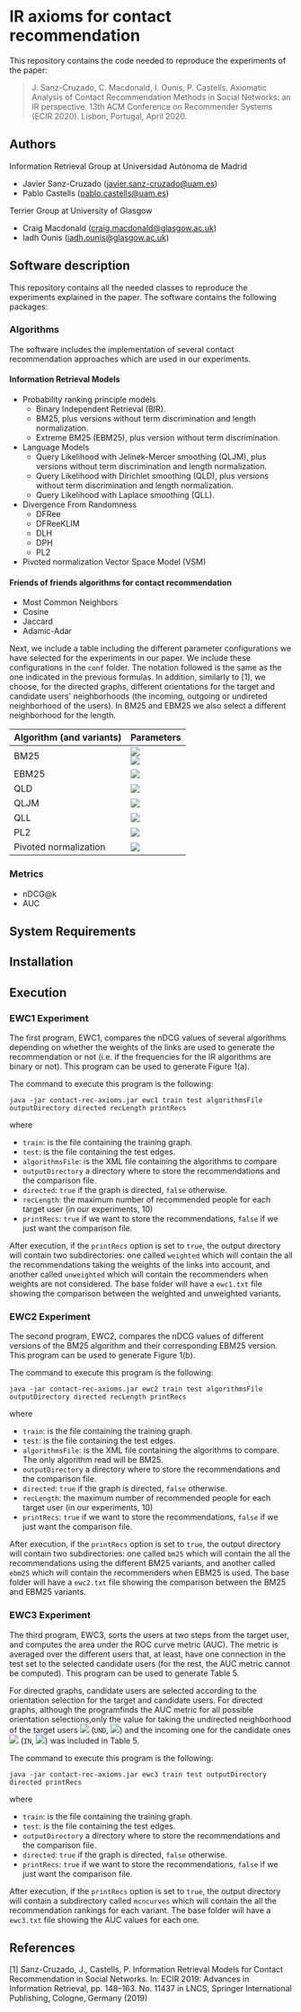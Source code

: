 # IR axioms for contact recommendation
This repository contains the code needed to reproduce the experiments of the paper:

> J. Sanz-Cruzado, C. Macdonald, I. Ounis, P. Castells. Axiomatic Analysis of Contact Recommendation Methods in Social Networks: an IR perspective. 13th ACM Conference on Recommender Systems (ECIR 2020). Lisbon, Portugal, April 2020.

## Authors
Information Retrieval Group at Universidad Autónoma de Madrid
- Javier Sanz-Cruzado (javier.sanz-cruzado@uam.es)
- Pablo Castells (pablo.castells@uam.es)

Terrier Group at University of Glasgow
- Craig Macdonald (craig.macdonald@glasgow.ac.uk)
- Iadh Ounis (iadh.ounis@glasgow.ac.uk)

## Software description
This repository contains all the needed classes to reproduce the experiments explained in the paper. The software contains the following packages:

### Algorithms
The software includes the implementation of several contact recommendation approaches which are used in our experiments.

#### Information Retrieval Models
* Probability ranking principle models
    * Binary Independent Retrieval (BIR).
    * BM25, plus versions without term discrimination and length normalization.
    * Extreme BM25 (EBM25), plus version without term discrimination.
* Language Models
    * Query Likelihood with Jelinek-Mercer smoothing (QLJM), plus versions without term discrimination and length normalization.
    * Query Likelihood with Dirichlet smoothing (QLD), plus versions without term discrimination and length normalization.
    * Query Likelihood with Laplace smoothing (QLL).
* Divergence From Randomness
    * DFRee
    * DFReeKLIM
    * DLH
    * DPH
    * PL2
* Pivoted normalization Vector Space Model (VSM)

#### Friends of friends algorithms for contact recommendation
* Most Common Neighbors
* Cosine
* Jaccard
* Adamic-Adar

Next, we include a table including the different parameter configurations we have selected for the experiments in our paper. 
We include these configurations in the `conf` folder. The notation followed is the same as the one indicated in the previous 
formulas. In addition, similarly to [1], we choose, for the directed graphs, different orientations for the target and candidate
users' neighborhoods (the incoming, outgoing or undireted neighborhood of the users). In BM25 and EBM25 we also select
a different neighborhood for the length.

| Algorithm (and variants) | Parameters |
| --- | --- |
| BM25 | <img src="https://latex.codecogs.com/gif.latex?b%20\in%20\{%200.1,0.2,0.3,...,0.8,0.9,0.999,1.0%20\}" /> <br> <img src="https://latex.codecogs.com/gif.latex?k%20\in%20\{%200.001,0.01,0.1,1,10,100,1000%20\}" /> |
| EBM25 | <img src="https://latex.codecogs.com/gif.latex?b%20\in%20\{%200.1,0.2,0.3,...,0.8,0.9,0.999,1.0%20\}" /> |
| QLD | <img src="https://latex.codecogs.com/gif.latex?\mu%20\in%20\{%200.001,0.01,0.1,1,10,100,1000%20\}" /> |
| QLJM | <img src="https://latex.codecogs.com/gif.latex?\lambda%20\in%20\{%200.1,0.2,0.3,...,0.8,0.9,0.999,1.0%20\}" /> |
| QLL | <img src="https://latex.codecogs.com/gif.latex?\gamma%20\in%20\{%200.001,0.01,0.1,1,10,100,1000%20\}" /> |
| PL2 | <img src="https://latex.codecogs.com/gif.latex?c%20\in%20\{%200.001,0.01,0.1,1,10,100,1000%20\}" /> |
| Pivoted normalization |  <img src="https://latex.codecogs.com/gif.latex?s%20\in%20\{%200.1,0.2,0.3,...,0.8,0.9,0.999,1.0%20\}" /> |

### Metrics
- nDCG@k
- AUC


## System Requirements

## Installation

## Execution

### EWC1 Experiment
The first program, EWC1, compares the nDCG values of several algorithms depending on whether the weights of the links are used to generate
the recommendation or not (i.e. if the frequencies for the IR algorithms are binary or not). This program can be used to generate
Figure 1(a).

The command to execute this program is the following:
```
java -jar contact-rec-axioms.jar ewc1 train test algorithmsFile outputDirectory directed recLength printRecs
```
where
* `train`: is the file containing the training graph.
* `test`: is the file containing the test edges.
* `algorithmsFile`: is the XML file containing the algorithms to compare
* `outputDirectory` a directory where to store the recommendations and the comparison file.
* `directed`: `true` if the graph is directed, `false` otherwise.
* `recLength`: the maximum number of recommended people for each target user (in our experiments, 10)
* `printRecs`: `true` if we want to store the recommendations, `false` if we just want the comparison file.

After execution, if the `printRecs` option is set to `true`, the output directory will contain two subdirectories: one called `weighted` which will 
contain the all the recommendations taking the weights of the links into account, and another called `unweighted` which 
will contain the recommenders when weights are not considered. The base folder will have a `ewc1.txt` file showing the comparison between
the weighted and unweighted variants. 

### EWC2 Experiment
The second program, EWC2, compares the nDCG values of different versions of the BM25 algorithm and their corresponding EBM25 version. 
This program can be used to generate Figure 1(b).

The command to execute this program is the following:
```
java -jar contact-rec-axioms.jar ewc2 train test algorithmsFile outputDirectory directed recLength printRecs
```
where
* `train`: is the file containing the training graph.
* `test`: is the file containing the test edges.
* `algorithmsFile`: is the XML file containing the algorithms to compare. The only algorithm read will be BM25.
* `outputDirectory` a directory where to store the recommendations and the comparison file.
* `directed`: `true` if the graph is directed, `false` otherwise.
* `recLength`: the maximum number of recommended people for each target user (in our experiments, 10)
* `printRecs`: `true` if we want to store the recommendations, `false` if we just want the comparison file.

After execution, if the `printRecs` option is set to `true`, the output directory will contain two subdirectories: one called `bm25` which will 
contain the all the recommendations using the different BM25 variants, and another called `ebm25` which 
will contain the recommenders when EBM25 is used. The base folder will have a `ewc2.txt` file showing the comparison between
the BM25 and EBM25 variants. 

### EWC3 Experiment
The third program, EWC3, sorts the users at two steps from the target user, and computes the area under the ROC curve metric (AUC). The metric is averaged
over the different users that, at least, have one connection in the test set to the selected candidate users (for the rest, the AUC metric cannot be computed).
This program can be used to generate Table 5.

For directed graphs, candidate users are selected according to the orientation selection for the target and candidate users. For directed graphs, although the programfinds the AUC metric for all possible orientation selections,only the value for taking the undirected neighborhood of the target users <img src="https://latex.codecogs.com/gif.latex?u" /> (`UND`, <img src="https://latex.codecogs.com/gif.latex?\Gamma^q(u)=\Gamma_{und}(u)" />)
and the incoming one for the candidate ones <img src="https://latex.codecogs.com/gif.latex?v" />  (`IN`, <img src="https://latex.codecogs.com/gif.latex?\Gamma^d(v)=\Gamma_{in}(v)" />) was
included in Table 5.

The command to execute this program is the following:
```
java -jar contact-rec-axioms.jar ewc3 train test outputDirectory directed printRecs
```
where
* `train`: is the file containing the training graph.
* `test`: is the file containing the test edges.
* `outputDirectory` a directory where to store the recommendations and the comparison file.
* `directed`: `true` if the graph is directed, `false` otherwise.
* `printRecs`: `true` if we want to store the recommendations, `false` if we just want the comparison file.

After execution, if the `printRecs` option is set to `true`, the output directory will contain a subdirectory called `mcncurves` which will 
contain the all the recommendation rankings for each variant. The base folder will have a `ewc3.txt` file showing the AUC values for each
one.

## References
[1] Sanz-Cruzado, J., Castells, P.  Information Retrieval Models for Contact Recommendation in Social Networks. 
In: ECIR 2019: Advances in Information Retrieval, pp. 148–163. No. 11437 in LNCS, 
Springer International Publishing, Cologne, Germany (2019)
